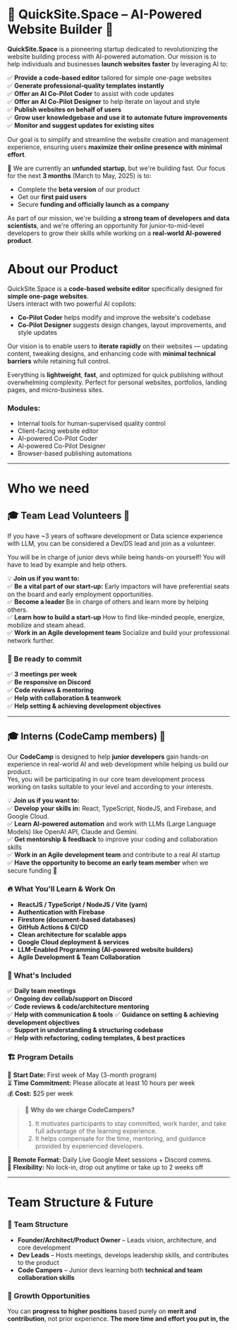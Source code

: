 # 🌟 QuickSite.Space – AI-Powered Website Builder 🚀  

**QuickSite.Space** is a pioneering startup dedicated to revolutionizing the website building process with AI-powered automation. Our mission is to help individuals and businesses **launch websites faster** by leveraging AI to:

✅ **Provide a code-based editor** tailored for simple one-page websites  
✅ **Generate professional-quality templates instantly**  
✅ **Offer an AI Co-Pilot Coder** to assist with code updates  
✅ **Offer an AI Co-Pilot Designer** to help iterate on layout and style  
✅ **Publish websites on behalf of users**  
✅ **Grow user knowledgebase and use it to automate future improvements**  
✅ **Monitor and suggest updates for existing sites**  

Our goal is to simplify and streamline the website creation and management experience, ensuring users **maximize their online presence with minimal effort**.  

🚀 We are currently an **unfunded startup**, but we're building fast. Our focus for the next **3 months** (March to May, 2025) is to:  
- Complete the **beta version** of our product  
- Get our **first paid users**  
- Secure **funding and officially launch as a company**  

As part of our mission, we're building **a strong team of developers and data scientists**, and we're offering an opportunity for junior-to-mid-level developers to grow their skills while working on a **real-world AI-powered product**.  

# About our Product

QuickSite.Space is a **code-based website editor** specifically designed for **simple one-page websites**.  
Users interact with two powerful AI copilots:
- **Co-Pilot Coder** helps modify and improve the website's codebase
- **Co-Pilot Designer** suggests design changes, layout improvements, and style updates  

Our vision is to enable users to **iterate rapidly** on their websites — updating content, tweaking designs, and enhancing code with **minimal technical barriers** while retaining full control.

Everything is **lightweight**, **fast**, and optimized for quick publishing without overwhelming complexity. Perfect for personal websites, portfolios, landing pages, and micro-business sites.

### Modules:
- Internal tools for human-supervised quality control
- Client-facing website editor
- AI-powered Co-Pilot Coder
- AI-powered Co-Pilot Designer
- Browser-based publishing automations

---

# Who we need

## 🎓 Team Lead Volunteers 🚀  

If you have ~3 years of software development or Data science experience with LLM, you can be considered a Dev/DS lead and join as a volunteer.

You will be in charge of junior devs while being hands-on yourself! You will have to lead by example and help others.

💡 **Join us if you want to:**  
✅ **Be a vital part of our start-up:** Early impactors will have preferential seats on the board and early employment opportunities.  
✅ **Become a leader** Be in charge of others and learn more by helping others.  
✅ **Learn how to build a start-up** How to find like-minded people, energize, mobilize and steam ahead.  
✅ **Work in an Agile development team** Socialize and build your professional network further.

### 📌 Be ready to commit
✅ **3 meetings per week**  
✅ **Be responsive on Discord**  
✅ **Code reviews & mentoring**  
✅ **Help with collaboration & teamwork**  
✅ **Help setting & achieving development objectives**  

---

## 🎓 Interns (CodeCamp members) 🚀  

Our **CodeCamp** is designed to help **junior developers** gain hands-on experience in real-world AI and web development while helping us build our product.  
Yes, you will be participating in our core team development process working on tasks suitable to your level and according to your interests.

💡 **Join us if you want to:**  
✅ **Develop your skills in:** React, TypeScript, NodeJS, and Firebase, and Google Cloud.  
✅ **Learn AI-powered automation** and work with LLMs (Large Language Models) like OpenAI API, Claude and Gemini.  
✅ **Get mentorship & feedback** to improve your coding and collaboration skills  
✅ **Work in an Agile development team** and contribute to a real AI startup  
✅ **Have the opportunity to become an early team member** when we secure funding 🚀  

### 🔥 What You'll Learn & Work On  
- **ReactJS / TypeScript / NodeJS / Vite (yarn)**  
- **Authentication with Firebase**  
- **Firestore (document-based databases)**  
- **GitHub Actions & CI/CD**  
- **Clean architecture for scalable apps**  
- **Google Cloud deployment & services**  
- **LLM-Enabled Programming (AI-powered website builders)**  
- **Agile Development & Team Collaboration**  

### 📌 What's Included  
✅ **Daily team meetings**  
✅ **Ongoing dev collab/support on Discord**  
✅ **Code reviews & code/architecture mentoring**  
✅ **Help with communication & tools**
✅ **Guidance on setting & achieving development objectives**  
✅ **Support in understanding & structuring codebase**  
✅ **Help with refactoring, coding templates, & best practices**  

### 🏗️ Program Details  
📅 **Start Date:** First week of May (3-month program)  
⏳ **Time Commitment:** Please allocate at least 10 hours per week  
💰 **Cost:** $25 per week  

> 💬 **Why do we charge CodeCampers?**  
> 1. It motivates participants to stay committed, work harder, and take full advantage of the learning experience.  
> 2. It helps compensate for the time, mentoring, and guidance provided by experienced developers.

📍 **Remote Format:** Daily Live Google Meet sessions + Discord comms.  
🎯 **Flexibility:** No lock-in, drop out anytime or take up to 2 weeks off  

---

# Team Structure & Future

### 🏢 Team Structure  
- **Founder/Architect/Product Owner** – Leads vision, architecture, and core development  
- **Dev Leads** – Hosts meetings, develops leadership skills, and contributes to the product  
- **Code Campers** – Junior devs learning both **technical and team collaboration skills**  

### 🚀 Growth Opportunities  
You can **progress to higher positions** based purely on **merit and contribution**, not prior experience. **The more time and effort you put in, the**
